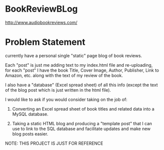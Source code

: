 # BookReviewBLog

http://www.audiobookreviews.com/

# Problem Statement 

 
 currently have a personal single "static" page blog of book reviews. 

Each "post" is just me adding text to my index.html file and re-uploading, for each "post" I have the book Title, Cover Image, Author, Publisher, Link to Amazon, etc. along with the text of my review of the book. 

I also have a "database" (Excel spread sheet) of all this info (except the text of the blog post which is just written in the html file).

I would like to ask if you would consider taking on the job of:

1. Converting an Excel spread sheet of book titles and related data into a MySQL database.

2. Taking a static HTML blog and producing a "template post" that I can use to link to the SQL database and facilitate updates and make new blog posts easier.

NOTE: THIS PROJECT IS JUST FOR REFERENCE 
